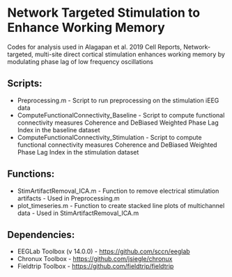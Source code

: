 # Network Targeted Stimulation to Enhance Working Memory
Codes for analysis used in Alagapan et al. 2019 Cell Reports, Network-targeted, multi-site direct cortical stimulation 
enhances working memory by modulating phase lag of low frequency oscillations

## Scripts:
- Preprocessing.m - Script to run preprocessing on the stimulation iEEG data
- ComputeFunctionalConnectivity_Baseline - Script to compute functional connectivity measures Coherence and DeBiased Weighted
      Phase Lag Index in the baseline dataset
- ComputeFunctionalConnectivity_Stimulation - Script to compute functional connectivity measures Coherence and DeBiased             Weighted Phase Lag Index in the stimulation dataset

## Functions:
- StimArtifactRemoval_ICA.m - Function to remove electrical stimulation artifacts - Used in Preprocessing.m
- plot_timeseries.m - Function to create stacked line plots of multichannel data - Used in StimArtifactRemoval_ICA.m

## Dependencies:
- EEGLab Toolbox (v 14.0.0) - https://github.com/sccn/eeglab
- Chronux Toolbox - https://github.com/jsiegle/chronux
- Fieldtrip Toolbox - https://github.com/fieldtrip/fieldtrip
